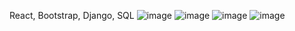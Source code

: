 React, Bootstrap, Django, SQL
![image](https://github.com/Zanvis/Youtube-like-website/assets/161169953/a600bda6-7c72-4ae5-898b-9cb21b369331)
![image](https://github.com/Zanvis/Youtube-like-website/assets/161169953/7509c3a1-0f76-46b4-be75-966ca15c6b15)
![image](https://github.com/Zanvis/Youtube-like-website/assets/161169953/f2b3e717-04f5-439f-ab31-c520b5887506)
![image](https://github.com/Zanvis/Youtube-like-website/assets/161169953/091f52fb-3e2b-47f8-93ff-80a972f9d199)
